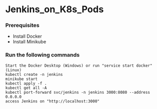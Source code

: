# Jenkins_on_K8s_Pods

### Prerequisites
- Install Docker
- Install Minikube

### Run the following commands
```
Start the Docker Desktop (Windows) or run "service start docker"(Linux)
kubectl create -n jenkins 
minikube start
kubectl apply -f . 
kubectl get all -A
kubectl port-forward svc/jenkins -n jenkins 3000:8080 --address 0.0.0.0
access Jenkins on "http://localhost:3000"

```

       

